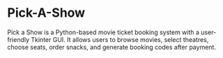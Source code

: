 # Pick-A-Show
Pick a Show is a Python-based movie ticket booking system with a user-friendly Tkinter GUI. It allows users to browse movies, select theatres, choose seats, order snacks, and generate booking codes after payment.
